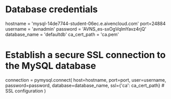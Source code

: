 # Database credentials
hostname = 'mysql-14de7744-student-06ec.e.aivencloud.com'
port=24884
username = 'avnadmin'
password = 'AVNS_es-sxOgVqlmYavz4rjQ'
database_name = 'defaultdb'
ca_cert_path = 'ca.pem'

# Establish a secure SSL connection to the MySQL database
connection = pymysql.connect(
    host=hostname,
    port=port,
    user=username,
    password=password,
    database=database_name,
    ssl={'ca': ca_cert_path}  # SSL configuration
)
